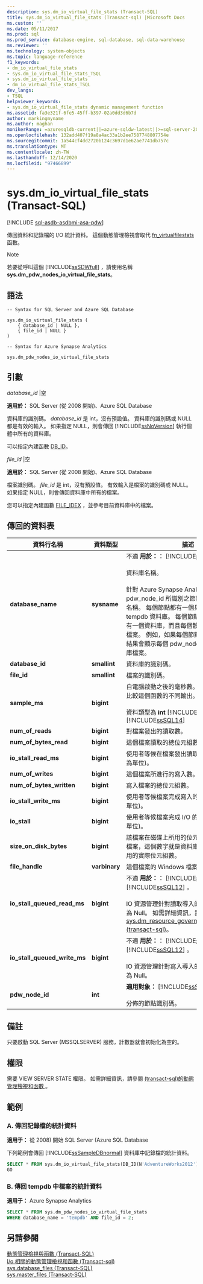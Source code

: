```yaml
---
description: sys.dm_io_virtual_file_stats (Transact-SQL)
title: sys.dm_io_virtual_file_stats (Transact-sql) |Microsoft Docs
ms.custom: ''
ms.date: 05/11/2017
ms.prod: sql
ms.prod_service: database-engine, sql-database, sql-data-warehouse
ms.reviewer: ''
ms.technology: system-objects
ms.topic: language-reference
f1_keywords:
- dm_io_virtual_file_stats
- sys.dm_io_virtual_file_stats_TSQL
- sys.dm_io_virtual_file_stats
- dm_io_virtual_file_stats_TSQL
dev_langs:
- TSQL
helpviewer_keywords:
- sys.dm_io_virtual_file_stats dynamic management function
ms.assetid: fa3e321f-6fe5-45ff-b397-02a0dd3d6b7d
author: markingmyname
ms.author: maghan
monikerRange: =azuresqldb-current||=azure-sqldw-latest||>=sql-server-2016||>=sql-server-linux-2017||=azuresqldb-mi-current
ms.openlocfilehash: 132add407f19a8a4ac33a1b2ee7587748807754e
ms.sourcegitcommit: 1a544cf4dd2720b124c3697d1e62ae7741db757c
ms.translationtype: MT
ms.contentlocale: zh-TW
ms.lasthandoff: 12/14/2020
ms.locfileid: "97466899"
---
```

# <a name="sysdm_io_virtual_file_stats-transact-sql"></a>sys.dm_io_virtual_file_stats (Transact-SQL)
[!INCLUDE [sql-asdb-asdbmi-asa-pdw](../../includes/applies-to-version/sql-asdb-asdbmi-asa.md)]

  傳回資料和記錄檔的 I/O 統計資料。 這個動態管理檢視會取代 [fn_virtualfilestats](../../relational-databases/system-functions/sys-fn-virtualfilestats-transact-sql.md) 函數。  
  
> [!NOTE]  
>  若要從呼叫這個 [!INCLUDE[ssSDWfull](../../includes/sssdwfull-md.md)] ，請使用名稱 **sys.dm_pdw_nodes_io_virtual_file_stats**。 

## <a name="syntax"></a>語法  
  
```  
-- Syntax for SQL Server and Azure SQL Database

sys.dm_io_virtual_file_stats (   
    { database_id | NULL },  
    { file_id | NULL }  
)  
```  

```  
-- Syntax for Azure Synapse Analytics

sys.dm_pdw_nodes_io_virtual_file_stats
```
  
## <a name="arguments"></a>引數  


 *database_id* |空

 **適用於：** SQL Server (從 2008 開始)、Azure SQL Database

 資料庫的識別碼。 *database_id* 是 int，沒有預設值。 資料庫的識別碼或 NULL 都是有效的輸入。 如果指定 NULL，則會傳回 [!INCLUDE[ssNoVersion](../../includes/ssnoversion-md.md)] 執行個體中所有的資料庫。  
  
 可以指定內建函數 [DB_ID](../../t-sql/functions/db-id-transact-sql.md)。  
  
*file_id* |空

**適用於：** SQL Server (從 2008 開始)、Azure SQL Database
 
檔案識別碼。 *file_id* 是 int，沒有預設值。 有效輸入是檔案的識別碼或 NULL。 如果指定 NULL，則會傳回資料庫中所有的檔案。  
  
 您可以指定內建函數 [FILE_IDEX](../../t-sql/functions/file-idex-transact-sql.md) ，並參考目前資料庫中的檔案。  
  
## <a name="table-returned"></a>傳回的資料表  
  
|資料行名稱|資料類型|描述|  
|-----------------|---------------|-----------------|  
|**database_name**|**sysname**|不適 **用於：**： [!INCLUDE[ssNoVersion](../../includes/ssnoversion-md.md)] 。<br /><br /> 資料庫名稱。</br></br>針對 Azure Synapse Analytics，這是 pdw_node_id 所識別之節點上儲存的資料庫名稱。 每個節點都有一個具有13個檔案的 tempdb 資料庫。 每個節點在每個散發中也都有一個資料庫，而且每個散發資料庫都有5個檔案。 例如，如果每個節點都包含4個散發，結果會顯示每個 pdw_node_id 20 個散發資料庫檔案。 
|**database_id**|**smallint**|資料庫的識別碼。|  
|**file_id**|**smallint**|檔案的識別碼。|  
|**sample_ms**|**bigint**|自電腦啟動之後的毫秒數。 這個資料行可用來比較這個函數的不同輸出。</br></br>資料類型為 **int** [!INCLUDE[ssKatmai](../../includes/sskatmai-md.md)][!INCLUDE[ssSQL14](../../includes/sssql14-md.md)]|  
|**num_of_reads**|**bigint**|對檔案發出的讀取數。|  
|**num_of_bytes_read**|**bigint**|這個檔案讀取的總位元組數。|  
|**io_stall_read_ms**|**bigint**|使用者等候在檔案發出讀取的總時間 (以毫秒為單位)。|  
|**num_of_writes**|**bigint**|這個檔案所進行的寫入數。|  
|**num_of_bytes_written**|**bigint**|寫入檔案的總位元組數。|  
|**io_stall_write_ms**|**bigint**|使用者等候檔案完成寫入的總時間 (以毫秒為單位)。|  
|**io_stall**|**bigint**|使用者等候檔案完成 I/O 的總時間 (以毫秒為單位)。|  
|**size_on_disk_bytes**|**bigint**|該檔案在磁碟上所用的位元組數。 如果是疏鬆檔案，這個數字就是資料庫快照集在磁碟上所用的實際位元組數。|  
|**file_handle**|**varbinary**|這個檔案的 Windows 檔案控制代碼。|  
|**io_stall_queued_read_ms**|**bigint**|不適 **用於：**： [!INCLUDE[ssKatmai](../../includes/sskatmai-md.md)] 至 [!INCLUDE[ssSQL12](../../includes/sssql11-md.md)] 。<br /><br /> IO 資源管理針對讀取導入的總 IO 延遲。 不可為 Null。 如需詳細資訊，請參閱 [sys.dm_resource_governor_resource_pools &#40;transact-sql&#41;](../../relational-databases/system-dynamic-management-views/sys-dm-resource-governor-resource-pools-transact-sql.md)。|  
|**io_stall_queued_write_ms**|**bigint**|不適 **用於：**： [!INCLUDE[ssKatmai](../../includes/sskatmai-md.md)] 至 [!INCLUDE[ssSQL12](../../includes/sssql11-md.md)] 。<br /><br />  IO 資源管理針對寫入導入的總 IO 延遲。 不可為 Null。|
|**pdw_node_id**|**int**|**適用對象：** [!INCLUDE[ssSDW](../../includes/sssdw-md.md)]</br></br>分佈的節點識別碼。
 
## <a name="remarks"></a>備註
只要啟動 SQL Server (MSSQLSERVER) 服務，計數器就會初始化為空的。
  
## <a name="permissions"></a>權限  
 需要 VIEW SERVER STATE 權限。 如需詳細資訊，請參閱 [&#40;transact-sql&#41;的動態管理檢視和函數 ](~/relational-databases/system-dynamic-management-views/system-dynamic-management-views.md)。  
  
## <a name="examples"></a>範例  

### <a name="a-return-statistics-for-a-log-file"></a>A. 傳回記錄檔的統計資料

**適用于：** 從 2008) 開始 SQL Server (Azure SQL Database

 下列範例會傳回 [!INCLUDE[ssSampleDBnormal](../../includes/sssampledbnormal-md.md)] 資料庫中記錄檔的統計資料。  
  
```sql  
SELECT * FROM sys.dm_io_virtual_file_stats(DB_ID(N'AdventureWorks2012'), 2);  
GO  
```  
  
### <a name="b-return-statistics-for-file-in-tempdb"></a>B. 傳回 tempdb 中檔案的統計資料

**適用于：** Azure Synapse Analytics

```sql
SELECT * FROM sys.dm_pdw_nodes_io_virtual_file_stats 
WHERE database_name = 'tempdb' AND file_id = 2;

```

## <a name="see-also"></a>另請參閱  
 [動態管理檢視與函數 &#40;Transact-SQL&#41;](~/relational-databases/system-dynamic-management-views/system-dynamic-management-views.md)   
 [I/o 相關的動態管理檢視和函數 &#40;Transact-sql&#41;](../../relational-databases/system-dynamic-management-views/i-o-related-dynamic-management-views-and-functions-transact-sql.md)   
 [sys.database_files &#40;Transact-SQL&#41;](../../relational-databases/system-catalog-views/sys-database-files-transact-sql.md)   
 [sys.master_files &#40;Transact-SQL&#41;](../../relational-databases/system-catalog-views/sys-master-files-transact-sql.md)  
  
  

